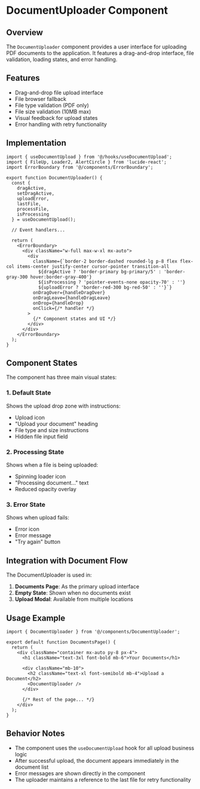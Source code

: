 # DocumentUploader Component

## Overview

The `DocumentUploader` component provides a user interface for uploading PDF documents to the application. It features a drag-and-drop interface, file validation, loading states, and error handling.

## Features

- Drag-and-drop file upload interface
- File browser fallback
- File type validation (PDF only)
- File size validation (10MB max)
- Visual feedback for upload states
- Error handling with retry functionality

## Implementation

```tsx
import { useDocumentUpload } from '@/hooks/useDocumentUpload';
import { FileUp, Loader2, AlertCircle } from 'lucide-react';
import ErrorBoundary from '@/components/ErrorBoundary';

export function DocumentUploader() {
  const {
    dragActive,
    setDragActive,
    uploadError,
    lastFile,
    processFile,
    isProcessing
  } = useDocumentUpload();

  // Event handlers...

  return (
    <ErrorBoundary>
      <div className="w-full max-w-xl mx-auto">
        <div
          className={`border-2 border-dashed rounded-lg p-8 flex flex-col items-center justify-center cursor-pointer transition-all
            ${dragActive ? 'border-primary bg-primary/5' : 'border-gray-300 hover:border-gray-400'}
            ${isProcessing ? 'pointer-events-none opacity-70' : ''}
            ${uploadError ? 'border-red-300 bg-red-50' : ''}`}
          onDragOver={handleDragOver}
          onDragLeave={handleDragLeave}
          onDrop={handleDrop}
          onClick={/* handler */}
        >
          {/* Component states and UI */}
        </div>
      </div>
    </ErrorBoundary>
  );
}
```

## Component States

The component has three main visual states:

### 1. Default State

Shows the upload drop zone with instructions:
- Upload icon
- "Upload your document" heading
- File type and size instructions
- Hidden file input field

### 2. Processing State

Shows when a file is being uploaded:
- Spinning loader icon
- "Processing document..." text
- Reduced opacity overlay

### 3. Error State

Shows when upload fails:
- Error icon
- Error message
- "Try again" button

## Integration with Document Flow

The DocumentUploader is used in:

1. **Documents Page**: As the primary upload interface
2. **Empty State**: Shown when no documents exist
3. **Upload Modal**: Available from multiple locations

## Usage Example

```tsx
import { DocumentUploader } from '@/components/DocumentUploader';

export default function DocumentsPage() {
  return (
    <div className="container mx-auto py-8 px-4">
      <h1 className="text-3xl font-bold mb-6">Your Documents</h1>

      <div className="mb-10">
        <h2 className="text-xl font-semibold mb-4">Upload a Document</h2>
        <DocumentUploader />
      </div>
      
      {/* Rest of the page... */}
    </div>
  );
}
```

## Behavior Notes

- The component uses the `useDocumentUpload` hook for all upload business logic
- After successful upload, the document appears immediately in the document list
- Error messages are shown directly in the component
- The uploader maintains a reference to the last file for retry functionality 